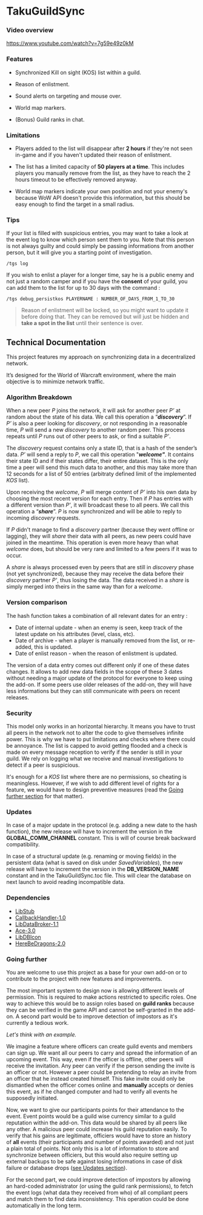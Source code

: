 
# TakuGuildSync

### Video overview

https://www.youtube.com/watch?v=7g59e49z0kM

### Features

- Synchronized Kill on sight (KOS) list within a guild.

- Reason of enlistment.

- Sound alerts on targeting and mouse over.

- World map markers.

- (Bonus) Guild ranks in chat.

### Limitations

- Players added to the list will disappear after **2 hours** if they're not seen in-game and if you haven't updated their reason of enlistment.

- The list has a limited capacity of **50 players at a time**. This includes players you manually remove from the list, as they have to reach the 2 hours timeout to be effectively removed anyway.

- World map markers indicate your own position and not your enemy's because WoW API doesn't provide this information, but this should be easy enough to find the target in a small radius.

### Tips

If your list is filled with suspicious entries, you may want to take a look at the event log to know which person sent them to you. Note that this person is not always guilty and could simply be passing informations from another person, but it will give you a starting point of investigation.

```
/tgs log
```

If you wish to enlist a player for a longer time, say he is a public enemy and not just a random camper and if you have the **consent** of your guild, you can add them to the list for up to 30 days with the command :

```
/tgs debug_persistkos PLAYERNAME : NUMBER_OF_DAYS_FROM_1_TO_30
```

>Reason of enlistment will be locked, so you might want to update it before doing that.
They can be removed but will just be hidden and **take a spot in the list** until their sentence is over.

## Technical Documentation ##

This project features my approach on synchronizing data in a decentralized network.

It’s designed for the World of Warcraft environment, where the main objective is to minimize network traffic.

### Algorithm Breakdown

When a new peer *P* joins the network, it will ask for another peer *P’* at random about the state of his data. We call this operation a “***discovery***”. If *P’* is also a peer looking for *discovery*, or not responding in a reasonable time, *P* will send a new *discovery* to another random peer. This process repeats until *P* runs out of other peers to ask, or find a suitable *P’*.

The *discovery* request contains only a state ID, that is a hash of the sender’s data. *P’* will send a reply to *P*, we call this operation "***welcome"***. It contains their state ID and if their states differ, their entire dataset. This is the only time a peer will send this much data to another, and this may take more than 12 seconds for a list of 50 entries (arbitraty defined limit of the implemented *KOS* list).

Upon receiving the *welcome*, *P* will merge content of *P’* into his own data by choosing the most recent version for each entry. Then if *P* has entries with a different version than *P'*, it will broadcast these to all peers. We call this operation a “***share***”. *P* is now synchronized and will be able to reply to incoming *discovery* requests.

If *P* didn't manage to find a *discovery* partner (because they went offline or lagging), they will *share* their data with all peers, as new peers could have joined in the meantime. This operation is even more heavy than what *welcome* does, but should be very rare and limited to a few peers if it was to occur.

A *share* is always processed even by peers that are still in *discovery* phase (not yet synchronized), because they may receive the data before their *discovery* partner *P'*, thus losing the data. The data received in a *share* is simply merged into theirs in the same way than for a *welcome*.

### Version comparison

The hash function takes a combination of all relevant dates for an entry :
- Date of internal update - when an enemy is seen, keep track of the latest update on his attributes (level, class, etc).
- Date of archive - when a player is manually removed from the list, or re-added, this is updated.
- Date of enlist reason - when the reason of enlistment is updated.

The version of a data entry comes out different only if one of these dates changes. It allows to add new data fields in the scope of these 3 dates without needing a major update of the protocol for everyone to keep using the add-on. If some peers use older releases of the add-on, they will have less informations but they can still communicate with peers on recent releases.

### Security

This model only works in an horizontal hierarchy. It means you have to trust all peers in the network not to alter the code to give themselves infinite power. This is why we have to put limitations and checks where there could be annoyance. The list is capped to avoid getting flooded and a check is made on every message reception to verify if the sender is still in your guild. We rely on logging what we receive and manual investigations to detect if a peer is suspicious. 

It's enough for a *KOS* list where there are no permissions, so cheating is meaningless. However, if we wish to add different level of rights for a feature, we would have to design preventive measures (read the [Going further section](#going-further) for that matter).

### Updates

In case of a major update in the protocol (e.g. adding a new date to the hash function), the new release will have to increment the version in the **GLOBAL_COMM_CHANNEL** constant. This is will of course break backward compatibility.

In case of a structural update (e.g. renaming or moving fields) in the persistent data (what is saved on disk under *SavedVariables*), the new release will have to increment the version in the **DB_VERSION_NAME** constant and in the TakuGuildSync.toc file. This will clear the database on next launch to avoid reading incompatible data.

### Dependencies

- [LibStub](https://www.curseforge.com/wow/addons/libstub)
- [CallbackHandler-1.0](https://www.curseforge.com/wow/addons/callbackhandler)
- [LibDataBroker-1.1](https://www.wowace.com/projects/libdatabroker-1-1)
- [Ace-3.0](https://www.wowace.com/)
- [LibDBIcon](https://www.wowace.com/projects/libdbicon-1-0)
- [HereBeDragons-2.0](https://www.curseforge.com/wow/addons/herebedragons)

### Going further

You are welcome to use this project as a base for your own add-on or to contribute to the project with new features and improvements.

The most important system to design now is allowing different levels of permission. This is required to make actions restricted to specific roles. One way to achieve this would be to assign roles based on **guild ranks** because they can be verified in the game API and cannot be self-granted in the add-on. A second part would be to improve detection of impostors as it's currently a tedious work.

*Let's think with an example.*

We imagine a feature where officers can create guild events and members can sign up. We want all our peers to carry and spread the information of an upcoming event. This way, even if the officer is offline, other peers will receive the invitation. Any peer can verify if the person sending the invite is an officer or not. However a peer could be pretending to relay an invite from an officer that he instead created himself. This fake invite could only be dismantled when the officer comes online and **manually** accepts or denies this event, as if he changed computer and had to verify all events he supposedly initiated.

Now, we want to give our participants points for their attendance to the event. Event points would be a guild wise currency similar to a guild reputation within the add-on. This data would be shared by all peers like any other. A malicious peer could increase his guild reputation easily. To verify that his gains are legitimate, officiers would have to store an history of **all** events (their participants and number of points awarded) and not just a plain total of points. Not only this is a lot of information to store and synchronize between officiers, but this would also require setting up external backups to be safe against losing informations in case of disk failure or database drops ([see Updates section](#updates)).

For the second part, we could improve detection of impostors by allowing an hard-coded administrator (or using the guild rank permissions), to fetch the event logs (what data they received from who) of all compliant peers and match them to find data inconsistency. This operation could be done automatically in the long term.